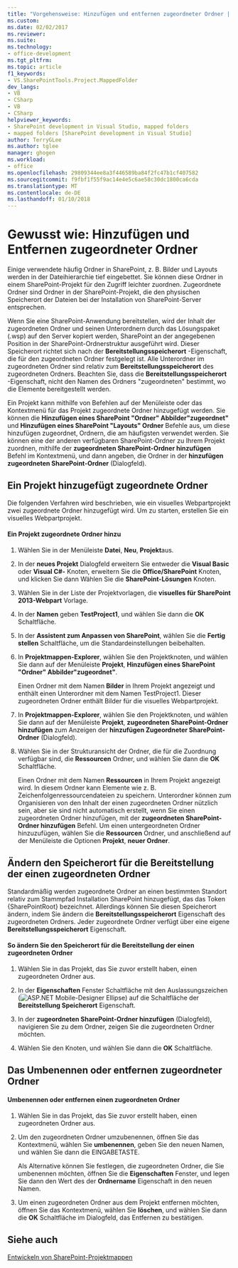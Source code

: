 ```yaml
---
title: "Vorgehensweise: Hinzufügen und entfernen zugeordneter Ordner | Microsoft Docs"
ms.custom: 
ms.date: 02/02/2017
ms.reviewer: 
ms.suite: 
ms.technology:
- office-development
ms.tgt_pltfrm: 
ms.topic: article
f1_keywords:
- VS.SharePointTools.Project.MappedFolder
dev_langs:
- VB
- CSharp
- VB
- CSharp
helpviewer_keywords:
- SharePoint development in Visual Studio, mapped folders
- mapped folders [SharePoint development in Visual Studio]
author: TerryGLee
ms.author: tglee
manager: ghogen
ms.workload:
- office
ms.openlocfilehash: 29809344ee8a3f446589ba84f2fc47b1cf407582
ms.sourcegitcommit: f9fbf1f55f9ac14e4e5c6ae58c30dc1800ca6cda
ms.translationtype: MT
ms.contentlocale: de-DE
ms.lasthandoff: 01/10/2018
---
```

# <a name="how-to-add-and-remove-mapped-folders"></a>Gewusst wie: Hinzufügen und Entfernen zugeordneter Ordner
  Einige verwendete häufig Ordner in SharePoint, z. B. Bilder und Layouts werden in der Dateihierarchie tief eingebettet. Sie können diese Ordner in einem SharePoint-Projekt für den Zugriff leichter zuordnen. Zugeordnete Ordner sind Ordner in der SharePoint-Projekt, die den physischen Speicherort der Dateien bei der Installation von SharePoint-Server entsprechen.  
  
 Wenn Sie eine SharePoint-Anwendung bereitstellen, wird der Inhalt der zugeordneten Ordner und seinen Unterordnern durch das Lösungspaket (.wsp) auf den Server kopiert werden, SharePoint an der angegebenen Position in der SharePoint-Ordnerstruktur ausgeführt wird. Dieser Speicherort richtet sich nach der **Bereitstellungsspeicherort** -Eigenschaft, die für den zugeordneten Ordner festgelegt ist. Alle Unterordner im zugeordneten Ordner sind relativ zum **Bereitstellungsspeicherort** des zugeordneten Ordners. Beachten Sie, dass die **Bereitstellungsspeicherort** -Eigenschaft, nicht den Namen des Ordners "zugeordneten" bestimmt, wo die Elemente bereitgestellt werden.  
  
 Ein Projekt kann mithilfe von Befehlen auf der Menüleiste oder das Kontextmenü für das Projekt zugeordnete Ordner hinzugefügt werden. Sie können die **Hinzufügen eines SharePoint "Ordner" Abbilder"zugeordnet"** und **Hinzufügen eines SharePoint "Layouts" Ordner** Befehle aus, um diese hinzufügen zugeordnet, Ordnern, die am häufigsten verwendet werden. Sie können eine der anderen verfügbaren SharePoint-Ordner zu Ihrem Projekt zuordnen, mithilfe der **zugeordneten SharePoint-Ordner hinzufügen** Befehl im Kontextmenü, und dann angeben, die Ordner in der **hinzufügen zugeordneten SharePoint-Ordner** (Dialogfeld).  
  
## <a name="adding-mapped-folders-to-a-project"></a>Ein Projekt hinzugefügt zugeordnete Ordner  
 Die folgenden Verfahren wird beschrieben, wie ein visuelles Webpartprojekt zwei zugeordnete Ordner hinzugefügt wird. Um zu starten, erstellen Sie ein visuelles Webpartprojekt.  
  
#### <a name="to-add-mapped-folders-to-a-project"></a>Ein Projekt zugeordnete Ordner hinzu  
  
1.  Wählen Sie in der Menüleiste **Datei**, **Neu**, **Projekt**aus.  
  
2.  In der **neues Projekt** Dialogfeld erweitern Sie entweder die **Visual Basic** oder **Visual C#-** Knoten, erweitern Sie die **Office/SharePoint** Knoten, und klicken Sie dann Wählen Sie die **SharePoint-Lösungen** Knoten.  
  
3.  Wählen Sie in der Liste der Projektvorlagen, die **visuelles für SharePoint 2013-Webpart** Vorlage.  
  
4.  In der **Namen** geben **TestProject1**, und wählen Sie dann die **OK** Schaltfläche.  
  
5.  In der **Assistent zum Anpassen von SharePoint**, wählen Sie die **Fertig stellen** Schaltfläche, um die Standardeinstellungen beibehalten.  
  
6.  In **Projektmappen-Explorer**, wählen Sie den Projektknoten, und wählen Sie dann auf der Menüleiste **Projekt**, **Hinzufügen eines SharePoint "Ordner" Abbilder"zugeordnet"**.  
  
     Einen Ordner mit dem Namen **Bilder** in Ihrem Projekt angezeigt und enthält einen Unterordner mit dem Namen TestProject1. Dieser zugeordneten Ordner enthält Bilder für die visuelles Webpartprojekt.  
  
7.  In **Projektmappen-Explorer**, wählen Sie den Projektknoten, und wählen Sie dann auf der Menüleiste **Projekt**, **zugeordneten SharePoint-Ordner hinzufügen** zum Anzeigen der **hinzufügen Zugeordneter SharePoint-Ordner** (Dialogfeld).  
  
8.  Wählen Sie in der Strukturansicht der Ordner, die für die Zuordnung verfügbar sind, die **Ressourcen** Ordner, und wählen Sie dann die **OK** Schaltfläche.  
  
     Einen Ordner mit dem Namen **Ressourcen** in Ihrem Projekt angezeigt wird. In diesem Ordner kann Elemente wie z. B. Zeichenfolgenressourcendateien zu speichern. Unterordner können zum Organisieren von den Inhalt der einen zugeordneten Ordner nützlich sein, aber sie sind nicht automatisch erstellt, wenn Sie einen zugeordneten Ordner hinzufügen, mit der **zugeordneten SharePoint-Ordner hinzufügen** Befehl. Um einen untergeordneten Ordner hinzuzufügen, wählen Sie die **Ressourcen** Ordner, und anschließend auf der Menüleiste die Optionen **Projekt**, **neuer Ordner**.  
  
## <a name="changing-the-deployment-location-of-a-mapped-folder"></a>Ändern den Speicherort für die Bereitstellung der einen zugeordneten Ordner  
 Standardmäßig werden zugeordnete Ordner an einen bestimmten Standort relativ zum Stammpfad Installation SharePoint hinzugefügt, das das Token {SharePointRoot} bezeichnet. Allerdings können Sie diesen Speicherort ändern, indem Sie ändern die **Bereitstellungsspeicherort** Eigenschaft des zugeordneten Ordners. Jeder zugeordnete Ordner verfügt über eine eigene **Bereitstellungsspeicherort** Eigenschaft.  
  
#### <a name="to-change-the-deployment-location-of-a-mapped-folder"></a>So ändern Sie den Speicherort für die Bereitstellung der einen zugeordneten Ordner  
  
1.  Wählen Sie in das Projekt, das Sie zuvor erstellt haben, einen zugeordneten Ordner aus.  
  
2.  In der **Eigenschaften** Fenster Schaltfläche mit den Auslassungszeichen (![ASP.NET Mobile-Designer Ellipse](../sharepoint/media/mwellipsis.gif "ASP.NET Mobile-Designer Ellipse")) auf die Schaltfläche der **Bereitstellung Speicherort** Eigenschaft.  
  
3.  In der **zugeordneten SharePoint-Ordner hinzufügen** (Dialogfeld), navigieren Sie zu dem Ordner, zeigen Sie die zugeordneten Ordner möchten.  
  
4.  Wählen Sie den Knoten, und wählen Sie dann die **OK** Schaltfläche.  
  
## <a name="renaming-or-removing-mapped-folders"></a>Das Umbenennen oder entfernen zugeordneter Ordner  
  
#### <a name="to-rename-or-remove-a-mapped-folder"></a>Umbenennen oder entfernen einen zugeordneten Ordner  
  
1.  Wählen Sie in das Projekt, das Sie zuvor erstellt haben, einen zugeordneten Ordner aus.  
  
2.  Um den zugeordneten Ordner umzubenennen, öffnen Sie das Kontextmenü, wählen Sie **umbenennen**, geben Sie den neuen Namen, und wählen Sie dann die EINGABETASTE.  
  
     Als Alternative können Sie festlegen, die zugeordneten Ordner, die Sie umbenennen möchten, öffnen Sie die **Eigenschaften** Fenster, und legen Sie dann den Wert des der **Ordnername** Eigenschaft in den neuen Namen.  
  
3.  Um einen zugeordneten Ordner aus dem Projekt entfernen möchten, öffnen Sie das Kontextmenü, wählen Sie **löschen**, und wählen Sie dann die **OK** Schaltfläche im Dialogfeld, das Entfernen zu bestätigen.  
  
## <a name="see-also"></a>Siehe auch  
 [Entwickeln von SharePoint-Projektmappen](../sharepoint/developing-sharepoint-solutions.md)  
  
  